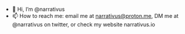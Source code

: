 - 👋 Hi, I’m @narrativus
- 📫 How to reach me: email me at narrativus@proton.me, DM me at @narrativus on twitter, or check my website narrativus.io

<!---
narrativus/narrativus is a ✨ special ✨ repository because its `README.md` (this file) appears on your GitHub profile.
You can click the Preview link to take a look at your changes.
--->
